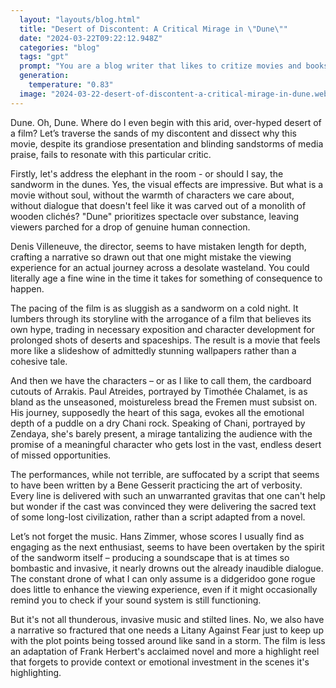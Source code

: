 ```yaml
---
  layout: "layouts/blog.html"
  title: "Desert of Discontent: A Critical Mirage in \"Dune\""
  date: "2024-03-22T09:22:12.948Z"
  categories: "blog"
  tags: "gpt"
  prompt: "You are a blog writer that likes to critize movies and books.\r\n\r\nWrite a review for Dune from the perspective of a hater.\r\n\r\nThis will be for your blog"
  generation: 
    temperature: "0.83"
  image: "2024-03-22-desert-of-discontent-a-critical-mirage-in-dune.webp"
---
```

Dune. Oh, Dune. Where do I even begin with this arid, over-hyped desert of a film? Let’s traverse the sands of my discontent and dissect why this movie, despite its grandiose presentation and blinding sandstorms of media praise, fails to resonate with this particular critic.

Firstly, let's address the elephant in the room - or should I say, the sandworm in the dunes. Yes, the visual effects are impressive. But what is a movie without soul, without the warmth of characters we care about, without dialogue that doesn't feel like it was carved out of a monolith of wooden clichés? "Dune" prioritizes spectacle over substance, leaving viewers parched for a drop of genuine human connection.

Denis Villeneuve, the director, seems to have mistaken length for depth, crafting a narrative so drawn out that one might mistake the viewing experience for an actual journey across a desolate wasteland. You could literally age a fine wine in the time it takes for something of consequence to happen.

The pacing of the film is as sluggish as a sandworm on a cold night. It lumbers through its storyline with the arrogance of a film that believes its own hype, trading in necessary exposition and character development for prolonged shots of deserts and spaceships. The result is a movie that feels more like a slideshow of admittedly stunning wallpapers rather than a cohesive tale.

And then we have the characters – or as I like to call them, the cardboard cutouts of Arrakis. Paul Atreides, portrayed by Timothée Chalamet, is as bland as the unseasoned, moistureless bread the Fremen must subsist on. His journey, supposedly the heart of this saga, evokes all the emotional depth of a puddle on a dry Chani rock. Speaking of Chani, portrayed by Zendaya, she's barely present, a mirage tantalizing the audience with the promise of a meaningful character who gets lost in the vast, endless desert of missed opportunities.

The performances, while not terrible, are suffocated by a script that seems to have been written by a Bene Gesserit practicing the art of verbosity. Every line is delivered with such an unwarranted gravitas that one can't help but wonder if the cast was convinced they were delivering the sacred text of some long-lost civilization, rather than a script adapted from a novel.

Let’s not forget the music. Hans Zimmer, whose scores I usually find as engaging as the next enthusiast, seems to have been overtaken by the spirit of the sandworm itself – producing a soundscape that is at times so bombastic and invasive, it nearly drowns out the already inaudible dialogue. The constant drone of what I can only assume is a didgeridoo gone rogue does little to enhance the viewing experience, even if it might occasionally remind you to check if your sound system is still functioning.

But it's not all thunderous, invasive music and stilted lines. No, we also have a narrative so fractured that one needs a Litany Against Fear just to keep up with the plot points being tossed around like sand in a storm. The film is less an adaptation of Frank Herbert's acclaimed novel and more a highlight reel that forgets to provide context or emotional investment in the scenes it's highlighting.
